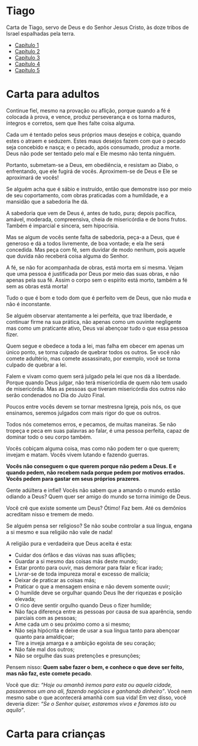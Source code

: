 # Tiago

Carta de Tiago, servo de Deus e do Senhor Jesus Cristo, às doze tribos de Israel espalhadas pela terra.

* [Capítulo 1](capitulo_1.md)
* [Capítulo 2](capitulo_2.md)
* [Capítulo 3](capitulo_3.md)
* [Capítulo 4](capitulo_4.md)
* [Capítulo 5](capitulo_5.md)

# Carta para adultos

Continue fiel, mesmo na provação ou aflição, porque quando a fé é colocada à prova, e vence, produz perseverança e os torna maduros, íntegros e corretos, sem que lhes falte coisa alguma.

Cada um é tentado pelos seus próprios maus desejos e cobiça, quando estes o atraem e seduzem. Estes maus desejos fazem com que o pecado seja concebido e nasça; e o pecado, após consumado, produz a morte. Deus não pode ser tentado pelo mal e Ele mesmo não tenta ninguém.

Portanto, submetam-se a Deus, em obediência, e resistam ao Diabo, o enfrentando, que ele fugirá de vocês. Aproximem-se de Deus e Ele se aproximará de vocês!

Se alguém acha que é sábio e instruído, então que demonstre isso por meio de seu coportamento, com obras praticadas com a humildade, e a mansidão que a sabedoria lhe dá.

A sabedoria que vem de Deus é, antes de tudo, pura; depois pacífica, amável, moderada, compreensiva, cheia de misericórdia e de bons frutos. Também é imparcial e sincera, sem hipocrisia.

Mas se algum de vocês sente falta de sabedoria, peça-a a Deus, que é generoso e dá a todos livremente, de boa vontade; e ela lhe será concedida. Mas peça com fé, sem duvidar de modo nenhum, pois aquele que duvida não receberá coisa alguma do Senhor.

A fé, se não for acompanhada de obras, está morta em si mesma. Vejam que uma pessoa é justificada por Deus por meio das suas obras, e não apenas pela sua fé. Assim o corpo sem o espírito está morto, também a fé sem as obras está morta!

Tudo o que é bom e todo dom que é perfeito vem de Deus, que não muda e não é inconstante.

Se alguém observar atentamente a lei perfeita, que traz liberdade, e continuar firme na sua prática, não apenas como um ouvinte negligente mas como um praticante ativo, Deus vai abençoar tudo o que essa pessoa fizer.

Quem segue e obedece a toda a lei, mas falha em obecer em apenas um único ponto, se torna culpado de quebrar todos os outros. Se você não comete adultério, mas comete assassinato, por exemplo, você se torna culpado de quebrar a lei.

Falem e vivam como quem será julgado pela lei que nos dá a liberdade. Porque quando Deus julgar, não terá misericórdia de quem não tem usado de misericórdia. Mas as pessoas que tiveram misericórdia dos outros não serão condenados no Dia do Juízo Final.

Poucos entre vocês devem se tornar mestresna Igreja, pois nós, os que ensinamos, seremos julgados com mais rigor do que os outros.

Todos nós cometemos erros, e pecamos, de muitas maneiras. Se não tropeça e peca em suas palavras ao falar, é uma pessoa perfeita, capaz de dominar todo o seu corpo também.

Vocês cobiçam alguma coisa, mas como não podem ter o que querem; invejam e matam. Vocês vivem lutando e fazendo guerras.

**Vocês não conseguem o que querem porque não pedem a Deus. E e quando pedem, não recebem nada porque pedem por motivos errados. Vocês pedem para gastar em seus próprios prazeres**.

Gente adúltera e infiel! Vocês não sabem que a amando o mundo estão odiando a Deus? Quem quer ser amigo do mundo se torna inimigo de Deus.

Você crê que existe somente um Deus? Ótimo! Faz bem. Até os demônios acreditam nisso e tremem de medo.

Se alguém pensa ser religioso? Se não soube controlar a sua língua, engana a si mesmo e sua religião não vale de nada!

A religião pura e verdadeira que Deus aceita é esta:
* Cuidar dos órfãos e das viúvas nas suas aflições;
* Guardar a si mesmo das coisas más deste mundo;
* Estar pronto para ouvir, mas demorar para falar e ficar irado;
* Livrar-se de toda impureza moral e excesso de malícia;
* Deixar de praticar as coisas más;
* Praticar o que a mensagem ensina e não devem somente ouvir;
* O humilde deve se orgulhar quando Deus lhe der riquezas e posição elevada;
* O rico deve sentir orgulho quando Deus o fizer humilde;
* Não faça diferença entre as pessoas por causa de sua aparência, sendo parciais com as pessoas;
* Ame cada um o seu próximo como a si mesmo;
* Não seja hipócrita e deixe de usar a sua língua tanto para abençoar quanto para amaldiçoar;
* Tire a inveja amarga e  a ambição egoísta de seu coração;
* Não fale mal dos outros;
* Não se orgulhe das suas pretenções e presunções;

Pensem nisso: **Quem sabe fazer o bem, e conhece o que deve ser feito, mas não faz, este comete pecado**.

Você que diz: *“Hoje ou amanhã iremos para esta ou aquela cidade, passaremos um ano ali, fazendo negócios e ganhando dinheiro”*. Você nem mesmo sabe o que acontecerá amanhã com sua vida! Em vez disso, você deveria dizer: *“Se o Senhor quiser, estaremos vivos e faremos isto ou aquilo”*.

# Carta para crianças

